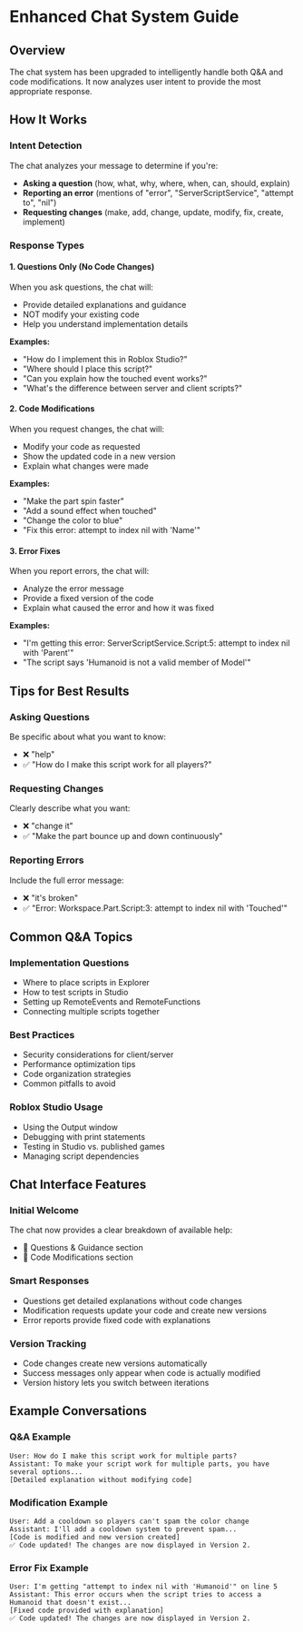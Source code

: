 # Enhanced Chat System Guide

## Overview
The chat system has been upgraded to intelligently handle both Q&A and code modifications. It now analyzes user intent to provide the most appropriate response.

## How It Works

### Intent Detection
The chat analyzes your message to determine if you're:
- **Asking a question** (how, what, why, where, when, can, should, explain)
- **Reporting an error** (mentions of "error", "ServerScriptService", "attempt to", "nil")
- **Requesting changes** (make, add, change, update, modify, fix, create, implement)

### Response Types

#### 1. Questions Only (No Code Changes)
When you ask questions, the chat will:
- Provide detailed explanations and guidance
- NOT modify your existing code
- Help you understand implementation details

**Examples:**
- "How do I implement this in Roblox Studio?"
- "Where should I place this script?"
- "Can you explain how the touched event works?"
- "What's the difference between server and client scripts?"

#### 2. Code Modifications
When you request changes, the chat will:
- Modify your code as requested
- Show the updated code in a new version
- Explain what changes were made

**Examples:**
- "Make the part spin faster"
- "Add a sound effect when touched"
- "Change the color to blue"
- "Fix this error: attempt to index nil with 'Name'"

#### 3. Error Fixes
When you report errors, the chat will:
- Analyze the error message
- Provide a fixed version of the code
- Explain what caused the error and how it was fixed

**Examples:**
- "I'm getting this error: ServerScriptService.Script:5: attempt to index nil with 'Parent'"
- "The script says 'Humanoid is not a valid member of Model'"

## Tips for Best Results

### Asking Questions
Be specific about what you want to know:
- ❌ "help"
- ✅ "How do I make this script work for all players?"

### Requesting Changes
Clearly describe what you want:
- ❌ "change it"
- ✅ "Make the part bounce up and down continuously"

### Reporting Errors
Include the full error message:
- ❌ "it's broken"
- ✅ "Error: Workspace.Part.Script:3: attempt to index nil with 'Touched'"

## Common Q&A Topics

### Implementation Questions
- Where to place scripts in Explorer
- How to test scripts in Studio
- Setting up RemoteEvents and RemoteFunctions
- Connecting multiple scripts together

### Best Practices
- Security considerations for client/server
- Performance optimization tips
- Code organization strategies
- Common pitfalls to avoid

### Roblox Studio Usage
- Using the Output window
- Debugging with print statements
- Testing in Studio vs. published games
- Managing script dependencies

## Chat Interface Features

### Initial Welcome
The chat now provides a clear breakdown of available help:
- 📖 Questions & Guidance section
- 🔧 Code Modifications section

### Smart Responses
- Questions get detailed explanations without code changes
- Modification requests update your code and create new versions
- Error reports provide fixed code with explanations

### Version Tracking
- Code changes create new versions automatically
- Success messages only appear when code is actually modified
- Version history lets you switch between iterations

## Example Conversations

### Q&A Example
```
User: How do I make this script work for multiple parts?
Assistant: To make your script work for multiple parts, you have several options...
[Detailed explanation without modifying code]
```

### Modification Example
```
User: Add a cooldown so players can't spam the color change
Assistant: I'll add a cooldown system to prevent spam...
[Code is modified and new version created]
✅ Code updated! The changes are now displayed in Version 2.
```

### Error Fix Example
```
User: I'm getting "attempt to index nil with 'Humanoid'" on line 5
Assistant: This error occurs when the script tries to access a Humanoid that doesn't exist...
[Fixed code provided with explanation]
✅ Code updated! The changes are now displayed in Version 2.
```